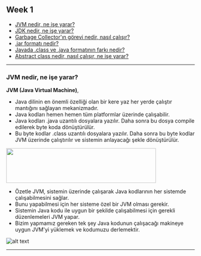 ## Week 1

- [JVM nedir, ne işe yarar?](#jvm-nedir-ne-işe-yarar)
- [JDK nedir, ne işe yarar?](#jdk-nedir-ne-işe-yarar)
- [Garbage Collector'ın görevi nedir, nasıl çalışır?](#garbage-collectorın-görevi-nedir-nasıl-çalışır)
- [.jar formatı nedir?](#jar-formatı-nedir)
- [Javada .class ve .java formatının farkı nedir?](#javada-class-ve-java-formatının-farkı-nedir)
- [Abstract class nedir, nasıl çalışır, ne işe yarar?](#abstract-class-nedir-nasıl-çalışır-ne-işe-yarar)

___

### JVM nedir, ne işe yarar?
**JVM (Java Virtual Machine)**, 
- Java dilinin en önemli özelliği olan bir kere yaz her yerde çalıştır mantığını sağlayan mekanizmadır. 
- Java kodları hemen hemen tüm platformlar üzerinde çalışabilir.
- Java kodları .java uzantılı dosyalara yazılır. Daha sonra bu dosya compile edilerek byte koda dönüştürülür. 
- Bu byte kodlar .class uzantılı dosyalara yazılır. Daha sonra bu byte kodlar JVM üzerinde çalıştırılır ve sistemin anlayacağı şekle dönüştürülür.
 
<img src="https://3.bp.blogspot.com/-9-PtVzGOrEE/XG2pPuyK2MI/AAAAAAAACt4/WzUL37YxtbcopA6PYaUWVhsmxHMWchXPQCLcBGAs/s400/getStarted-compiler.gif" width="400" height="93"/>

- Özetle JVM, sistemin üzerinde çalışarak Java kodlarının her sistemde çalışabilmesini sağlar. 
- Bunu yapabilmesi için her sisteme özel bir JVM olması gerekir. 
- Sistemin Java kodu ile uygun bir şekilde çalışabilmesi için gerekli düzenlemeleri JVM yapar. 
- Bizim yapmamız gereken tek şey Java kodunun çalışacağı makineye uygun JVM'yi yüklemek ve kodumuzu derlemektir.

![alt text](https://4.bp.blogspot.com/-vTqyF7UgP9I/XG2pPpfkRUI/AAAAAAAACuE/7XxYXLoXzQAk_aiwZNiTHzMhy_zjCv4uwCEwYBhgL/s400/helloWorld.gif")

___


